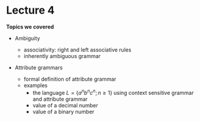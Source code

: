 # Lecture 4

**Topics we covered**

- Ambiguity
  - associativity: right and left associative rules
  - inherently ambiguous grammar

- Attribute grammars
  - formal definition of attribute grammar
  - examples
    - the language $L = \lbrace a^n b^n c^n; n \ge 1 \rbrace$ using context sensitive grammar and attribute grammar
    - value of a decimal number
    - value of a binary number
